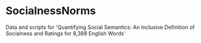 # SocialnessNorms
Data and scripts for 'Quantifying Social Semantics: An Inclusive Definition of Socialness and Ratings for 8,388 English Words'
